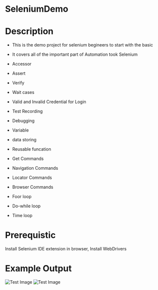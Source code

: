# SeleniumDemo

# Description

- This is the demo project for selenium begineers to start with the basic
- It covers all of the important part of Automation took Selenium
- Accessor
- Assert
- Verify
- Wait cases
- Valid and Invalid Credential for Login
- Test Recording
- Debugging
- Variable
- data storing
- Reusable funcation

- Get Commands
- Navigation Commands
- Locator Commands
- Browser Commands

- Foor loop
- Do-while loop
- Time loop

# Prerequistic

Install Selenium IDE extension in browser,
Install WebDrivers

# Example Output

![Test Image](https://github.com/theChintanPatel/SeleniumDemo/blob/main/Selenium%20Test%20Cases/Screenshot%202023-02-04%20at%2011.00.34%20AM.png)
![Test Image](https://github.com/theChintanPatel/SeleniumDemo/blob/main/Selenium%20Test%20Cases/Screenshot%202023-02-04%20at%2011.22.36%20AM.png)
